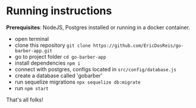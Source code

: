 # Running instructions

**Prerequisites**: NodeJS, Postgres installed or running in a docker container.

* open terminal
* clone this repository `git clone https://github.com/EricDosReis/go-barber-app.git`
* go to project folder `cd go-barber-app`
* install dependencies `npm i`
* connect with postgres, configs located in `src/config/database.js`
* create a database called 'gobarber' 
* run sequelize migrations `npx sequelize db:migrate`
* run `npm start`

That's all folks!
